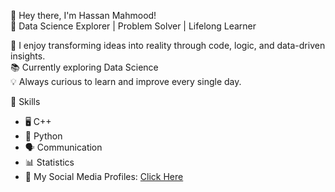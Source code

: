👋 Hey there, I'm Hassan Mahmood!  
🌱 Data Science Explorer  | Problem Solver | Lifelong Learner 

🚀 I enjoy transforming ideas into reality through code, logic, and data-driven insights.  
📚 Currently exploring Data Science  
💡 Always curious to learn and improve every single day.  

 🔧 Skills  
- 🖥️ C++  
- 🐍 Python  
- 🗣️ Communication
- 📊 Statistics
- 🔗 My Social Media Profiles: [Click Here](https://linktr.ee/Hs30) 
<!---
Hasan-Mahmood231/Hasan-Mahmood231 is a ✨ special ✨ repository because its `README.md` (this file) appears on your GitHub profile.
You can click the Preview link to take a look at your changes.
--->
